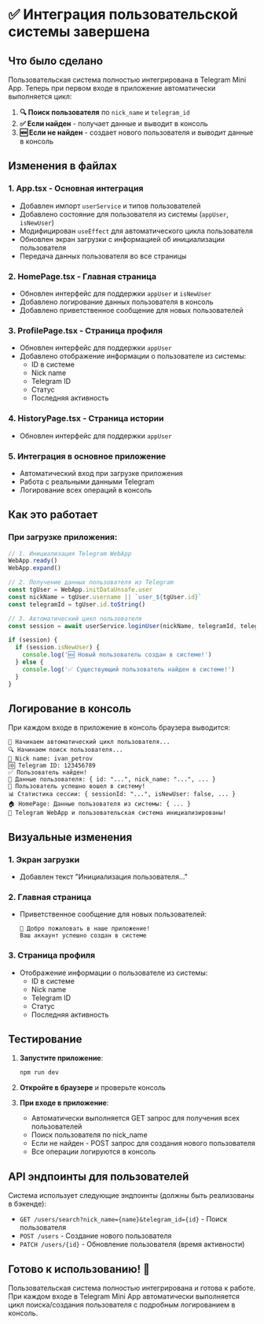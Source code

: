 # ✅ Интеграция пользовательской системы завершена

## Что было сделано

Пользовательская система полностью интегрирована в Telegram Mini App. Теперь при первом входе в приложение автоматически выполняется цикл:

1. **🔍 Поиск пользователя** по `nick_name` и `telegram_id`
2. **✅ Если найден** - получает данные и выводит в консоль
3. **🆕 Если не найден** - создает нового пользователя и выводит данные в консоль

## Изменения в файлах

### 1. **App.tsx** - Основная интеграция
- Добавлен импорт `userService` и типов пользователей
- Добавлено состояние для пользователя из системы (`appUser`, `isNewUser`)
- Модифицирован `useEffect` для автоматического цикла пользователя
- Обновлен экран загрузки с информацией об инициализации пользователя
- Передача данных пользователя во все страницы

### 2. **HomePage.tsx** - Главная страница
- Обновлен интерфейс для поддержки `appUser` и `isNewUser`
- Добавлено логирование данных пользователя в консоль
- Добавлено приветственное сообщение для новых пользователей

### 3. **ProfilePage.tsx** - Страница профиля
- Обновлен интерфейс для поддержки `appUser`
- Добавлено отображение информации о пользователе из системы:
  - ID в системе
  - Nick name
  - Telegram ID
  - Статус
  - Последняя активность

### 4. **HistoryPage.tsx** - Страница истории
- Обновлен интерфейс для поддержки `appUser`

### 5. **Интеграция в основное приложение**
- Автоматический вход при загрузке приложения
- Работа с реальными данными Telegram
- Логирование всех операций в консоль

## Как это работает

### При загрузке приложения:

```typescript
// 1. Инициализация Telegram WebApp
WebApp.ready()
WebApp.expand()

// 2. Получение данных пользователя из Telegram
const tgUser = WebApp.initDataUnsafe.user
const nickName = tgUser.username || `user_${tgUser.id}`
const telegramId = tgUser.id.toString()

// 3. Автоматический цикл пользователя
const session = await userService.loginUser(nickName, telegramId, telegramData)

if (session) {
  if (session.isNewUser) {
    console.log('🆕 Новый пользователь создан в системе!')
  } else {
    console.log('✅ Существующий пользователь найден в системе!')
  }
}
```

## Логирование в консоль

При каждом входе в приложение в консоль браузера выводится:

```
🚀 Начинаем автоматический цикл пользователя...
🔍 Начинаем поиск пользователя...
📝 Nick name: ivan_petrov
🆔 Telegram ID: 123456789
✅ Пользователь найден!
👤 Данные пользователя: { id: "...", nick_name: "...", ... }
🎉 Пользователь успешно вошел в систему!
📊 Статистика сессии: { sessionId: "...", isNewUser: false, ... }
🏠 HomePage: Данные пользователя из системы: { ... }
🎉 Telegram WebApp и пользовательская система инициализированы!
```

## Визуальные изменения

### 1. **Экран загрузки**
- Добавлен текст "Инициализация пользователя..."

### 2. **Главная страница**
- Приветственное сообщение для новых пользователей:
  ```
  🎉 Добро пожаловать в наше приложение!
  Ваш аккаунт успешно создан в системе
  ```

### 3. **Страница профиля**
- Отображение информации о пользователе из системы:
  - ID в системе
  - Nick name
  - Telegram ID
  - Статус
  - Последняя активность

## Тестирование

1. **Запустите приложение**:
   ```bash
   npm run dev
   ```

2. **Откройте в браузере** и проверьте консоль

3. **При входе в приложение**:
   - Автоматически выполняется GET запрос для получения всех пользователей
   - Поиск пользователя по nick_name
   - Если не найден - POST запрос для создания нового пользователя
   - Все операции логируются в консоль

## API эндпоинты для пользователей

Система использует следующие эндпоинты (должны быть реализованы в бэкенде):

- `GET /users/search?nick_name={name}&telegram_id={id}` - Поиск пользователя
- `POST /users` - Создание нового пользователя
- `PATCH /users/{id}` - Обновление пользователя (время активности)

## Готово к использованию! 🎉

Пользовательская система полностью интегрирована и готова к работе. При каждом входе в Telegram Mini App автоматически выполняется цикл поиска/создания пользователя с подробным логированием в консоль.
